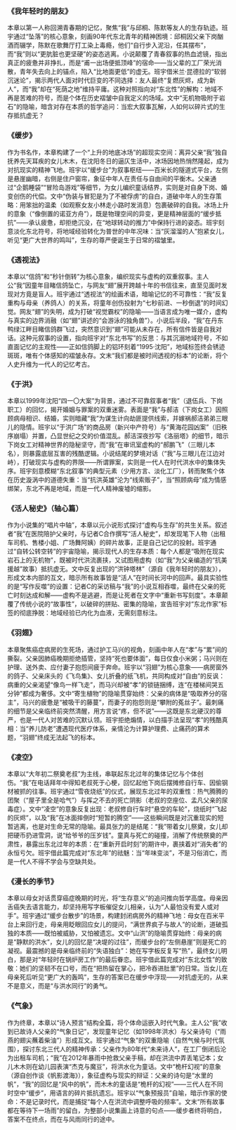 
### 《我年轻时的朋友》  
本章以第一人称回溯青春期的记忆，聚焦“我”与邱桐、陈默等友人的生存轨迹。班宇通过“坠落”的核心意象，刻画90年代东北青年的精神困境：邱桐因父亲下岗酗酒而辍学，陈默在歌舞厅打工染上毒瘾，他们“自行步入泥沿，任其摆布”，而“我”则以“更肮脏也更坚硬”的姿态逃离。小说颠覆了青春叙事的热血滤镜，指出真正的疲惫并非挣扎，而是“甫一出场便抵顶峰”的宿命——当父辈的工厂荣光消散，青年失去向上的锚点，陷入“比地面更低”的虚无。班宇借米兰·昆德拉的“软弱沉迷论”，揭示两代人面对时代巨变的不同选择：友人最终“复燃灰烬，成为新人”，而“我”却在“死荫之地”维持平庸。这种对照指向对“东北性”的解构：地域不再是苦难的符号，而是个体在历史褶皱中自我定义的场域。文中“无机物吸附于岩石”的隐喻，暗含对存在本质的哲学追问：当宏大叙事瓦解，人如何以碎片式的生存抵抗虚无？


### 《缓步》  
作为书名作，本章构建了一个“上升的地底冰场”的超现实空间：离异父亲“我”独自抚养先天耳疾的女儿木木，在沈阳冬日的逼仄生活中，冰场因地热悄然隆起，成为对抗现实的精神飞地。班宇以“缓步台”为叙事枢纽——百米长的隧道式平台，左侧是悬崖幽暗，右侧是住户窗帘，象征中年人在责任与自由间的平衡木。父亲通过“企鹅睡袋”“冒险岛游戏”等细节，为女儿编织童话结界，实则是对自身下岗、婚变创伤的代偿。文中“伪装与冒犯是为了不被俘虏”的自白，道破中年人的生存策略：用笨拙的温柔（如观察女友小林走小路时发消息）包裹破碎的自我。冰场上升的意象（“像倒置的诺亚方舟”），既是物理空间的异变，更是精神层面的“缓步抵抗”——承认疲惫，却拒绝沉没，在“地球转动的推力”中保持行进的姿态。班宇刻意淡化东北符号，将地域经验转化为普世的中年况味：当“灰溜溜的人”抱紧女儿，听见“更广大世界的鸣叫”，生存的尊严便诞生于日常的褶皱里。


### 《透视法》  
本章以“信鸽”和“秒针倒转”为核心意象，编织现实与虚构的双重叙事。主人公“我”因童年目睹信鸽坠亡，与网友“翅”展开跨越十年的书信往来，直至见面时发现对方竟是盲人。班宇通过“透视法”的绘画术语，暗喻记忆的不可靠性：“我”反复重构与母亲（养鸽人）的关系，将童年创伤投射为“七秒前进、一秒倒退”的时间幻觉。网友“翅”的失明，成为打破“视觉霸权”的隐喻——当语言成为唯一媒介，虚构与真实的边界消融（如“翅”讲述的“会游泳的独角兽”）。小说后半段，“我”在丹东鸭绿江畔目睹信鸽群飞过，突然意识到“翅”可能从未存在，所有信件皆是自我对话。这种元叙事的设置，指向班宇对“东北书写”的反思：与其沉溺地域符号，不如直面记忆的主观性——正如信鸽脚上的铝环刻着“1995·沈阳”，地域标签终会锈迹斑斑，唯有个体感知的褶皱永存。文末“我们都是被时间透视的标本”的论断，将个人史升维为一代人的记忆考古。


### 《于洪》  
本章以1999年沈阳“四一〇大案”为背景，通过不可靠叙事者“我”（退伍兵、下岗职工）的回忆，揭开婚姻与罪案的双重迷雾。表面是“我”与郝洁（下岗女工）因照顾病母相识、结婚，实则暗藏“我”为谋生计向劫匪提供线索，并嫁祸郝洁弟弟三眼儿的隐情。班宇以“于洪广场”的商品房（新兴中产符号）与“黄海花园凶案”（旧秩序崩塌）并置，凸显世纪之交的价值混乱。郝洁深夜抄写《洛丽塔》的细节，暗示下岗女工对精神世界的隐秘坚守，而“我”在审讯室虚构的“郝鹏飞”（三眼儿本名），则暴露底层互害的残酷逻辑。小说结尾的梦境对话（“我”与三眼儿在江边对峙），打破现实与虚构的界限——所谓罪案，实则是一代人在时代洪水中的集体失序。班宇刻意模糊“东北叙事”的典型元素（少用方言、淡化工厂），转而聚焦个体在历史漩涡中的道德失重：当“抗洪英雄”沦为“线索贩子”，当“照顾病母”成为情感绑架，东北不再是地域，而是一代人精神废墟的缩影。


### 《活人秘史》（轴心篇）  
作为小说集的“唱片中轴”，本章以元小说形式探讨“虚构与生存”的共生关系。叙述者“我”在医院陪护父亲时，与记者C合作撰写“活人秘史”，却发现笔下人物（出租车司机、售楼小姐、广场舞阿姨）的碎片故事，正是自己记忆的投射。班宇通过“自转公转空转”的宇宙隐喻，揭示现代人的生存本质：每个人都是“吸附在现实岩石上的无机物”，既被时代洪流裹挟，又试图用虚构（如“我”为父亲编造的“抗美援越”故事）抵抗虚无。文中反复出现的“洪钟塔林”（源自《我年轻时的朋友》），形成文本内部的互文，暗示所有故事皆是“活人”在时间长河中的回声。最具实验性的是“写作反噬”的设置：记者C的采访稿与“我”的小说互相吞噬，最终在父亲的死亡时刻达成和解——虚构不是逃避，而是让死者在文字中“重新书写刻度”。本章颠覆了传统小说的“故事性”，以破碎的拼贴、密集的隐喻，宣告班宇对“东北作家”标签的彻底挣脱：地域经验已内化为血液，无需刻意标注。


### 《羽翅》  
本章聚焦癌症病房的生死场，通过护工马兴的视角，刻画中年人在“孝”与“累”间的撕裂。父亲因肺癌晚期拒绝插管，坚持“死也要体面”，每日仅食小米粥；马兴则在护理、送外卖、应付妻子抱怨间疲于奔命。班宇以“羽翅”为核心意象——病房窗外的鸽子、父亲床头的《飞鸟集》、女儿折叠的纸飞机，共同构成对“自由”的反讽：病重的父亲渴望“像鸟一样飞走”，而马兴却被“孝”的锁链捆缚，连“在楼梯间哭五分钟”都成为奢侈。文中“寄生植物”的隐喻贯穿始终：父亲的病体是“吸取养分的宿主”，马兴的疲惫是“被吸干的藤蔓”，而妻子的抱怨则是“攀附的菟丝子”。最刺痛的细节是父亲临终前突然清醒，用方言说“疼，但不说”——这既是东北硬汉的尊严，也是一代人对苦难的沉默认领。班宇拒绝煽情，以白描手法呈现“孝”的残酷真相：当“养儿防老”遭遇现代医疗体系，亲情沦为计算护理费、止痛药的算术题，“羽翅”终成无法起飞的标本。


### 《凌空》  
本章以“大年初二祭奠老叔”为主线，串联起东北过年的集体记忆与个体创伤。“我”在电话拜年中得知老叔死于心梗，回忆起他下岗后摆摊修自行车、因偷钢材被抓的往事。班宇通过“雪夜烧纸”的仪式，展现东北过年的双重性：热气腾腾的团聚（“屋子里全是哈气”）与挥之不去的死亡阴影（老叔的空座位、孟凡父亲的尿毒症）。文中“凌空”的意象反复出现：老叔修自行车时“悬空的车轮”，烧纸时“飞起的灰烬”，以及“我”在冰面摔倒时“短暂的腾空”——这些瞬间既是对沉重现实的短暂逃离，也是对生命无常的隐喻。最具张力的是结尾：“我”带着女儿祭奠，女儿却把硬币扔进雪洞，说“给爷爷的压岁钱”。童真与死亡的碰撞，消解了传统祭奠的严肃性，暴露出东北过年的本质：在“重新开启时刻”的期许中，裹挟着对“消失者”的永恒亏欠。班宇借此篇完成对“东北年”的祛魅：当“年味变淡”，不是习俗消亡，而是一代人不得不学会与空缺共处。


### 《漫长的季节》  
本章以母女对话贯穿癌症晚期的时光，将“生存意义”的追问推向哲学高度。母亲因舌癌失去语言能力，却坚持用写字板催促女儿相亲，认为“人最怕没有爱人或对手”。班宇通过“缓步台散步”的场景，构建封闭病房外的精神飞地：母女在百米平台上来回行走，母亲用眨眼回应女儿的提问，“满世界疯子与故人”的论断，道破孤独的本质——既怕被威胁，又怕被遗忘。文中“山洪”的隐喻贯穿始终：母亲的病是“静默的洪水”，女儿的回忆是“决堤的过往”，而缓步台的“左侧悬崖”则是死亡的凝视。最震撼的是母亲临终前的“失语独白”：她在写字板反复写“热”，最终女儿明白，那是对“年轻时在锅炉房工作”的最后眷恋。班宇借此篇完成对“东北女性”的致敬：她们的坚韧不在口号，而在“把热留在掌心，把冷吞进肚里”的日常。当女儿在母亲死后听见“更广大的轰鸣”，生存的答案已在缓步中浮现——对抗虚无的，从来不是意义，而是“与洪水同行”的勇气。


### 《气象》  
作为终章，本章以“诗人预言”结构全篇，将个体命运嵌入时代气象。主人公“我”收到已故诗人父亲的“气象日记”，发现童年记忆（如1998年洪水）与父亲诗句（“雨燕的翅尖蘸着柴油”）形成互文。班宇通过“气象”的双重隐喻（自然气候与时代氛围），探讨东北三代人的精神传承：父亲作为80年代“未来诗人”，在工厂倒闭后沦为出租车司机；“我”在2012年暴雨中抢救父亲手稿，却在洪流中弄丢笔记本；女儿木木则在幼儿园表演“杰克与魔豆”，将洪水化为童话。文中“桅杆幻视”的意象（源自创作谈《帆影渡海》），象征虚构与现实的辩证：父亲的诗句是“水里的帆”，“我”的回忆是“风中的帆”，而木木的童话是“桅杆的幻视”——三代人在不同时空中“缓步”，用语言的碎片抵抗遗忘。班宇以“气象预报员”自喻，暗示作家的使命：不是记录时代，而是捕捉“每个人在洪流中调整呼吸的频率”。文末“所有故事都在等待下一场雨”的留白，为整部小说集画上诗意的句点——缓步者终将明白，答案不在终点，而在与风雨同行的途中。